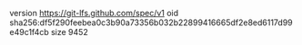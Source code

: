 version https://git-lfs.github.com/spec/v1
oid sha256:df5f290feebea0c3b90a73356b032b22899416665df2e8ed6117d99e49c1f4cb
size 9452
